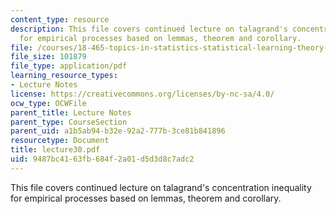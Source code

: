 ```yaml
---
content_type: resource
description: This file covers continued lecture on talagrand's concentration inequality
  for empirical processes based on lemmas, theorem and corollary.
file: /courses/18-465-topics-in-statistics-statistical-learning-theory-spring-2007/9487bc4163fb684f2a01d5d3d8c7adc2_lecture30.pdf
file_size: 101879
file_type: application/pdf
learning_resource_types:
- Lecture Notes
license: https://creativecommons.org/licenses/by-nc-sa/4.0/
ocw_type: OCWFile
parent_title: Lecture Notes
parent_type: CourseSection
parent_uid: a1b5ab94-b32e-92a2-777b-3ce81b841896
resourcetype: Document
title: lecture30.pdf
uid: 9487bc41-63fb-684f-2a01-d5d3d8c7adc2
---
```

This file covers continued lecture on talagrand's concentration inequality for empirical processes based on lemmas, theorem and corollary.